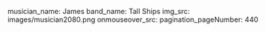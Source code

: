 musician_name: James
band_name: Tall Ships
img_src: images/musician2080.png
onmouseover_src: 
pagination_pageNumber: 440